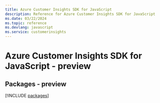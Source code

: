 ```yaml
---
title: Azure Customer Insights SDK for JavaScript
description: Reference for Azure Customer Insights SDK for JavaScript
ms.date: 03/22/2024
ms.topic: reference
ms.devlang: javascript
ms.service: customerinsights
---
```

# Azure Customer Insights SDK for JavaScript - preview
## Packages - preview
[!INCLUDE [packages](customer-insights-index.md)]